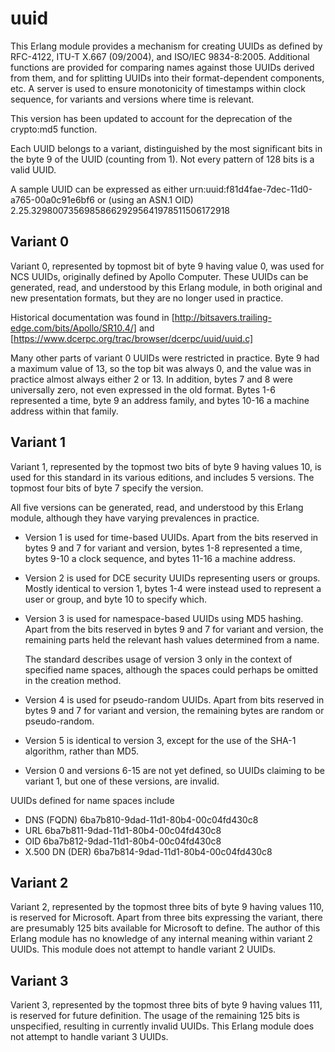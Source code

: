 uuid
====

This Erlang module provides a mechanism for creating UUIDs as defined by
RFC-4122, ITU-T X.667 (09/2004), and ISO/IEC 9834-8:2005. Additional
functions are provided for comparing names against those UUIDs derived
from them, and for splitting UUIDs into their format-dependent
components, etc. A server is used to ensure monotonicity of timestamps
within clock sequence, for variants and versions where time is
relevant.

This version has been updated to account for the deprecation of the
crypto:md5 function.

Each UUID belongs to a variant, distinguished by the most significant
bits in the byte 9 of the UUID (counting from 1). Not every pattern of
128 bits is a valid UUID.

A sample UUID can be expressed as either
urn:uuid:f81d4fae-7dec-11d0-a765-00a0c91e6bf6 or (using an
ASN.1 OID) 2.25.329800735698586629295641978511506172918

Variant 0
---------

Variant 0, represented by topmost bit of byte 9 having value 0, was
used for NCS UUIDs, originally defined by Apollo Computer. These UUIDs
can be generated, read, and understood by this Erlang module, in both
original and new presentation formats, but they are no longer used in
practice.

Historical documentation was found in
[http://bitsavers.trailing-edge.com/bits/Apollo/SR10.4/] and
[https://www.dcerpc.org/trac/browser/dcerpc/uuid/uuid.c]

Many other parts of variant 0 UUIDs were restricted in practice. Byte
9 had a maximum value of 13, so the top bit was always 0, and the
value was in practice almost always either 2 or 13. In addition, bytes
7 and 8 were universally zero, not even expressed in the old
format. Bytes 1-6 represented a time, byte 9 an address family, and
bytes 10-16 a machine address within that family.

Variant 1
---------

Variant 1, represented by the topmost two bits of byte 9 having values
10, is used for this standard in its various editions, and includes 5
versions. The topmost four bits of byte 7 specify the version.

All five versions can be generated, read, and understood by this
Erlang module, although they have varying prevalences in practice.

* Version 1 is used for time-based UUIDs. Apart from the bits reserved
  in bytes 9 and 7 for variant and version, bytes 1-8 represented a
  time, bytes 9-10 a clock sequence, and bytes 11-16 a machine
  address.

* Version 2 is used for DCE security UUIDs representing users or
  groups. Mostly identical to version 1, bytes 1-4 were instead used
  to represent a user or group, and byte 10 to specify which.

* Version 3 is used for namespace-based UUIDs using MD5 hashing. Apart
  from the bits reserved in bytes 9 and 7 for variant and version, the
  remaining parts held the relevant hash values determined from a
  name.

  The standard describes usage of version 3 only in the context of
  specified name spaces, although the spaces could perhaps be omitted in
  the creation method.

* Version 4 is used for pseudo-random UUIDs. Apart from bits reserved
  in bytes 9 and 7 for variant and version, the remaining bytes are
  random or pseudo-random.

* Version 5 is identical to version 3, except for the use of the SHA-1
  algorithm, rather than MD5.

* Version 0 and versions 6-15 are not yet defined, so UUIDs claiming
  to be variant 1, but one of these versions, are invalid.

UUIDs defined for name spaces include

* DNS (FQDN)		6ba7b810-9dad-11d1-80b4-00c04fd430c8
* URL			6ba7b811-9dad-11d1-80b4-00c04fd430c8
* OID			6ba7b812-9dad-11d1-80b4-00c04fd430c8
* X.500 DN (DER)	6ba7b814-9dad-11d1-80b4-00c04fd430c8

Variant 2
---------

Variant 2, represented by the topmost three bits of byte 9 having
values 110, is reserved for Microsoft. Apart from three bits
expressing the variant, there are presumably 125 bits available for
Microsoft to define. The author of this Erlang module has no knowledge of any
internal meaning within variant 2 UUIDs. This module does not attempt
to handle variant 2 UUIDs.

Variant 3
---------

Varient 3, represented by the topmost three bits of byte 9 having
values 111, is reserved for future definition. The usage of the
remaining 125 bits is unspecified, resulting in currently invalid
UUIDs. This Erlang module does not attempt to handle variant 3 UUIDs.

